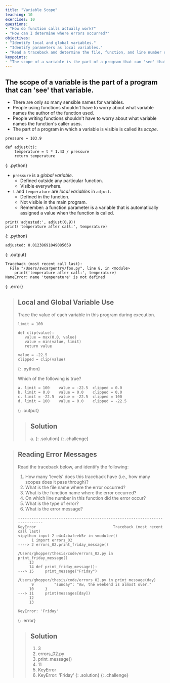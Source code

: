 ```yaml
---
title: "Variable Scope"
teaching: 10
exercises: 10
questions:
- "How do function calls actually work?"
- "How can I determine where errors occurred?"
objectives:
- "Identify local and global variables."
- "Identify parameters as local variables."
- "Read a traceback and determine the file, function, and line number on which the error occurred, the type of error, and the error message."
keypoints:
- "The scope of a variable is the part of a program that can 'see' that variable."
---
```

## The scope of a variable is the part of a program that can 'see' that variable.

*   There are only so many sensible names for variables.
*   People using functions shouldn't have to worry about
    what variable names the author of the function used.
*   People writing functions shouldn't have to worry about
    what variable names the function's caller uses.
*   The part of a program in which a variable is visible is called its *scope*.

~~~
pressure = 103.9

def adjust(t):
    temperature = t * 1.43 / pressure
    return temperature
~~~
{: .python}

*   `pressure` is a *global variable*.
    *   Defined outside any particular function.
    *   Visible everywhere.
*   `t` and `temperature` are *local variables* in `adjust`.
    *   Defined in the function.
    *   Not visible in the main program.
    *   Remember: a function parameter is a variable
        that is automatically assigned a value when the function is called.

~~~
print('adjusted:', adjust(0.9))
print('temperature after call:', temperature)
~~~
{: .python}
~~~
adjusted: 0.01238691049085659
~~~
{: .output}
~~~
Traceback (most recent call last):
  File "/Users/swcarpentry/foo.py", line 8, in <module>
    print('temperature after call:', temperature)
NameError: name 'temperature' is not defined
~~~
{: .error}

> ## Local and Global Variable Use
>
> Trace the value of each variable in this program during execution.
>
> ~~~
> limit = 100
> 
> def clip(value):
>    value = max(0.0, value) 
>    value = min(value, limit)
>    return value
> 
> value = -22.5
> clipped = clip(value)
> ~~~
> {: .python}
>
> Which of the following is true?
>
> ~~~
> a. limit = 100    value = -22.5  clipped = 0.0
> b. limit = 0.0    value = 0.0    clipped = 0.0
> c. limit = -22.5  value = -22.5  clipped = 100
> d. limit = 100    value = 0.0    clipped = -22.5
> ~~~
> {: .output}
>
> > ## Solution
> > a.
> {: .solution}
{: .challenge}


> ## Reading Error Messages
>
> Read the traceback below, and identify the following:
>
> 1. How many 'levels' does this traceback have (i.e., how many scopes does it pass through)?
> 2. What is the file name where the error occurred?
> 3. What is the function name where the error occurred?
> 4. On which line number in this function did the error occur?
> 5. What is the type of error?
> 6. What is the error message?
>
> ~~~
> ---------------------------------------------------------------------------
> KeyError                                  Traceback (most recent call last)
> <ipython-input-2-e4c4cbafeeb5> in <module>()
>       1 import errors_02
> ----> 2 errors_02.print_friday_message()
>
> /Users/ghopper/thesis/code/errors_02.py in print_friday_message()
>      13
>      14 def print_friday_message():
> ---> 15     print_message("Friday")
>
> /Users/ghopper/thesis/code/errors_02.py in print_message(day)
>       9         "sunday": "Aw, the weekend is almost over."
>      10     }
> ---> 11     print(messages[day])
>      12
>      13
>
> KeyError: 'Friday'
> ~~~
> {: .error}
>
>
> > ## Solution
> >
> > 1. 3
> > 1. errors_02.py
> > 1. print_message()
> > 1. 11
> > 1. KeyError
> > 1. KeyError: 'Friday'
> {: .solution}
{: .challenge}
